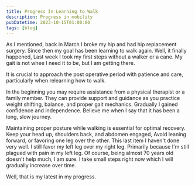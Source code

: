 ```yaml
---
title: Progress In Learning to Walk
description: Progress in mobility
pubDatetime: 2023-10-15T01:00:00
tags: [blog]
---
```


As I mentioned, back in March I broke my hip and had hip replacement
surgery. Since then my goal has been learning to walk again. Well, it
finally happened, Last week I took my first steps without a walker or
a cane. My gait is not whee I need it to be, but I am getting there.

It is crucial to approach the post operative period with patience and
care, particularly when relearning how to walk.

In the beginning you may require assistance from a physical therapist
or a family member. They can provide support and guidance as you
practice weight shifting, balance, and proper gait
mechanics. Gradually I gained confidence and independence. Believe me when
I say that it has been a long, slow journey.

Maintaining proper posture while walking is essential for optimal
recovery. Keep your head up, shoulders back, and abdomen engaged,
Avoid leaning forward, or favoring one leg over the other. This last
item I haven't done very well. I still favor my left leg over my right
leg. Primarily because I'm still plagued with pain in my left leg. Of
course, being almost 70 years old doesn't help much, I am sure. I take
small steps right now which I will gradually increase over time.

Well, that is my latest in my progress.
